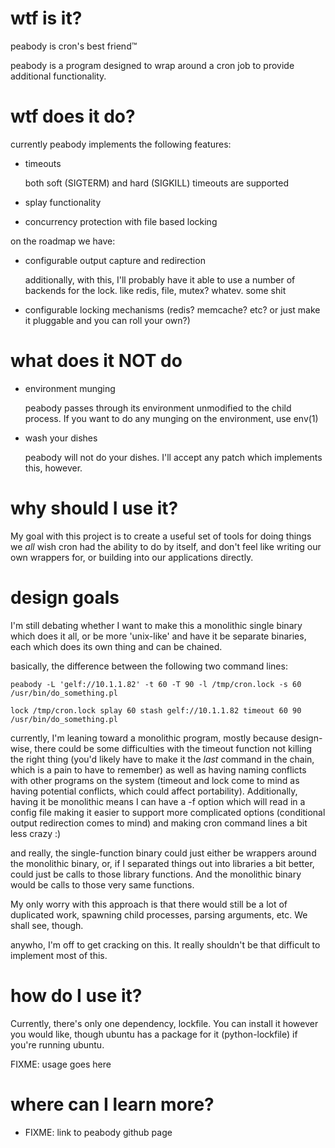 # wtf is it?

peabody is cron's best friend™

peabody is a program designed to wrap around a cron job to provide
additional functionality.

# wtf does it do?

currently peabody implements the following features:

* timeouts

	both soft (SIGTERM) and hard (SIGKILL) timeouts are supported

* splay functionality
* concurrency protection with file based locking

on the roadmap we have:

* configurable output capture and redirection

	additionally, with this, I'll probably have it able to use a number of
	backends for the lock. like redis, file, mutex? whatev. some shit

* configurable locking mechanisms (redis? memcache? etc? or just make it pluggable and you can roll your own?)

# what does it NOT do

* environment munging

	peabody passes through its environment unmodified to the child process. If you want to
	do any munging on the environment, use env(1)

* wash your dishes

	peabody will not do your dishes. I'll accept any patch which implements this, however.

# why should I use it?

My goal with this project is to create a useful set of tools for doing things we *all*
wish cron had the ability to do by itself, and don't feel like writing our own wrappers
for, or building into our applications directly. 

# design goals

I'm still debating whether I want to make this a monolithic single binary which does
it all, or be more 'unix-like' and have it be separate binaries, each which does
its own thing and can be chained.

basically, the difference between the following two command lines:

	peabody -L 'gelf://10.1.1.82' -t 60 -T 90 -l /tmp/cron.lock -s 60 /usr/bin/do_something.pl

	lock /tmp/cron.lock splay 60 stash gelf://10.1.1.82 timeout 60 90 /usr/bin/do_something.pl

currently, I'm leaning toward a monolithic program, mostly because design-wise, there
could be some difficulties with the timeout function not killing the right thing (you'd
likely have to make it the *last* command in the chain, which is a pain to have to remember)
as well as having naming conflicts with other programs on the system (timeout and lock
come to mind as having potential conflicts, which could affect portability). Additionally,
having it be monolithic means I can have a -f option which will read in a config file making
it easier to support more complicated options (conditional output redirection comes to mind)
and making cron command lines a bit less crazy :)

and really, the single-function binary could just either be wrappers around the monolithic
binary, or, if I separated things out into libraries a bit better, could just be calls to those
library functions. And the monolithic binary would be calls to those very same functions.

My only worry with this approach is that there would still be a lot of duplicated work,
spawning child processes, parsing arguments, etc. We shall see, though.

anywho, I'm off to get cracking on this. It really shouldn't be that difficult to implement most
of this.

# how do I use it?

Currently, there's only one dependency, lockfile. You can install it however you would like,
though ubuntu has a package for it (python-lockfile) if you're running ubuntu.

FIXME: usage goes here

# where can I learn more?

* FIXME: link to peabody github page

